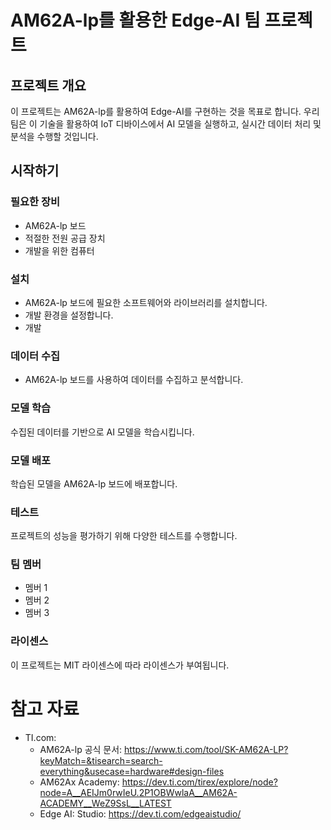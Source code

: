 
# AM62A-lp를 활용한 Edge-AI 팀 프로젝트
## 프로젝트 개요
이 프로젝트는 AM62A-lp를 활용하여 Edge-AI를 구현하는 것을 목표로 합니다. 우리 팀은 이 기술을 활용하여 IoT 디바이스에서 AI 모델을 실행하고, 실시간 데이터 처리 및 분석을 수행할 것입니다.

## 시작하기
### 필요한 장비
* AM62A-lp 보드
* 적절한 전원 공급 장치
* 개발을 위한 컴퓨터
### 설치
* AM62A-lp 보드에 필요한 소프트웨어와 라이브러리를 설치합니다.
* 개발 환경을 설정합니다.
* 개발
### 데이터 수집
* AM62A-lp 보드를 사용하여 데이터를 수집하고 분석합니다.

### 모델 학습
수집된 데이터를 기반으로 AI 모델을 학습시킵니다.

### 모델 배포
학습된 모델을 AM62A-lp 보드에 배포합니다.

### 테스트
프로젝트의 성능을 평가하기 위해 다양한 테스트를 수행합니다.

### 팀 멤버
- 멤버 1
- 멤버 2
- 멤버 3
### 라이센스
이 프로젝트는 MIT 라이센스에 따라 라이센스가 부여됩니다.

# 참고 자료
* TI.com:
  * AM62A-lp 공식 문서: https://www.ti.com/tool/SK-AM62A-LP?keyMatch=&tisearch=search-everything&usecase=hardware#design-files
  * AM62Ax Academy: https://dev.ti.com/tirex/explore/node?node=A__AEIJm0rwIeU.2P1OBWwlaA__AM62A-ACADEMY__WeZ9SsL__LATEST
  * Edge AI: Studio: https://dev.ti.com/edgeaistudio/
